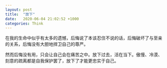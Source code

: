 ```yaml
---
layout: post
title:  "放下"
date:   2020-06-04 21:02:52 +1000
categories: Think
---
```

在我的生命中似乎有太多的遗憾，后悔说了本该忍住不说的话，后悔破坏了与至亲的关系，后悔没有大胆地捍卫自己的尊严。

然而后悔没有用，只会让自己会在痛苦之中。放下过去，活在当下。傲慢、冷漠、刻意的疏离都是自我保护罢了，放下了才能更忠实于自己。